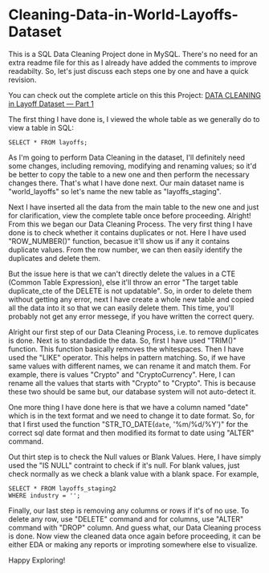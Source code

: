 # Cleaning-Data-in-World-Layoffs-Dataset
This is a SQL Data Cleaning Project done in MySQL.
There's no need for an extra readme file for this as I already have added the comments to improve readabilty. So, let's just discuss each steps one by one and have a quick revision.

You can check out the complete article on this this Project: [DATA CLEANING in Layoff Dataset — Part 1](https://medium.com/@nsworldinfo/data-cleaning-in-layoff-dataset-part-1-f366a6c112c6)

The first thing I have done is, I viewed the whole table as we generally do to view a table in SQL:

    SELECT * FROM layoffs;

As I'm going to perform Data Cleaning in the dataset, I'll definitely need some changes, including removing, modifying and renaming values; so it'd be better to copy the table to a new one and then perform the necessary changes there. That's what I have done next. Our main dataset name is "world_layoffs" so let's name the new table as "layoffs_staging".

Next I have inserted all the data from the main table to the new one and just for clarification, view the complete table once before proceeding. Alright! From this we began our Data Cleaning Process. The very first thing I have done is to check whether it contains duplicates or not. Here I have used "ROW_NUMBER()" function, becasue it'll show us if any it contains duplicate values. From the row number, we can then easily identify the duplicates and delete them.

But the issue here is that we can't directly delete the values in a CTE (Common Table Expression), else it'll throw an error "The target table duplicate_cte of the DELETE is not updatable". So, in order to delete them without getting any error, next I have create a whole new table and copied all the data into it so that we can easily delete them.
This time, you'll probably not get any error messege, if you have written the correct query.

Alright our first step of our Data Cleaning Process, i.e. to remove duplicates is done. Next is to standadide the data. So, first I have used "TRIM()" function. This function basically removes the whitespaces. Then I have used the "LIKE" operator. This helps in pattern matching. So, if we have same values with different names, we can rename it and match them. For example, there is values "Crypto" and "CryptoCurrency". Here, I can rename all the values that starts with "Crypto" to "Crypto". This is because these two should be same but, our database system will not auto-detect it. 

One more thing I have done here is that we have a column named "date" which is in the text format and we need to change it to date format. So, for that I first used the function "STR_TO_DATE(`date`, '%m/%d/%Y')" for the correct sql date format and then modified its format to date using "ALTER" command.

Out thirt step is to check the Null values or Blank Values. Here, I have simply used the "IS NULL" contraint to check if it's null. For blank values, just check normally as we check a blank value with a blank space. For example,

    SELECT * FROM layoffs_staging2
    WHERE industry = '';

Finally, our last step is removing any columns or rows if it's of no use. To delete any row, use "DELETE" command and for columns, use "ALTER" command with "DROP" column. And guess what, our Data Cleaning process is done. Now view the cleaned data once again before proceeding, it can be either EDA or making any reports or improting somewhere else to visualize. 

Happy Exploring!
